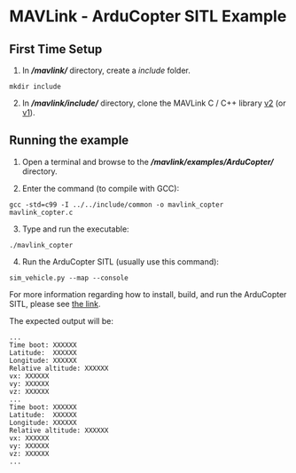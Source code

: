 # MAVLink - ArduCopter SITL Example

## First Time Setup
1. In ***/mavlink/*** directory, create a *include* folder.
```
mkdir include
```

2. In ***/mavlink/include/*** directory, clone the MAVLink C / C++ library [v2](https://github.com/mavlink/c_library_v2) (or [v1](https://github.com/mavlink/c_library_v1)).

## Running the example
1. Open a terminal and browse to the ***/mavlink/examples/ArduCopter/*** directory.

2. Enter the command (to compile with GCC):
```
gcc -std=c99 -I ../../include/common -o mavlink_copter mavlink_copter.c
```

3. Type and run the executable:

```
./mavlink_copter
```

4. Run the ArduCopter SITL (usually use this command):
```
sim_vehicle.py --map --console
```

For more information regarding how to install, build, and run the ArduCopter SITL, please see [the link](https://ardupilot.org/dev/docs/sitl-simulator-software-in-the-loop.html).

The expected output will be:
```
...
Time boot: XXXXXX
Latitude:  XXXXXX
Longitude: XXXXXX
Relative altitude: XXXXXX
vx: XXXXXX
vy: XXXXXX
vz: XXXXXX
...
Time boot: XXXXXX
Latitude:  XXXXXX
Longitude: XXXXXX
Relative altitude: XXXXXX
vx: XXXXXX
vy: XXXXXX
vz: XXXXXX
...
```
